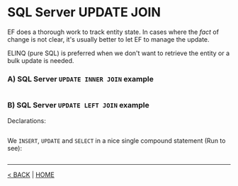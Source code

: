 # SQL Server UPDATE JOIN

EF does a thorough work to track entity state. In cases where the *fact* of change is not clear, it's usually better to let EF to manage the update.

ELINQ (pure SQL) is preferred when we don't want to retrieve the entity or a bulk update is needed.

### A) SQL Server `UPDATE INNER JOIN` example

```cs --project ../../SqlServerTutorial/SqlServerTutorial.csproj --source-file ../../SqlServerTutorial/Basic/UpdateJoin.cs --region A
```

### B) SQL Server `UPDATE LEFT JOIN` example

Declarations:

```cs --project ../../SqlServerTutorial/SqlServerTutorial.csproj --source-file ../../SqlServerTutorial/Basic/UpdateJoin.cs --region Declarations --editable false
```

We `INSERT`, `UPDATE` and `SELECT` in a nice single compound statement (Run to see):

```cs --project ../../SqlServerTutorial/SqlServerTutorial.csproj --source-file ../../SqlServerTutorial/Basic/UpdateJoin.cs --region B
```

---

[< BACK](Basic.md) | [HOME](/)
